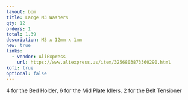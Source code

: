 ```yaml
---
layout: bom
title: Large M3 Washers
qty: 12
orders: 1
total: 1.39
description: M3 x 12mm x 1mm
new: true
links:
  - vendor: AliExpress
    url: https://www.aliexpress.us/item/3256803873360290.html
kofi: true
optional: false
---
```


4 for the Bed Holder, 6 for the Mid Plate Idlers. 2 for the Belt Tensioner